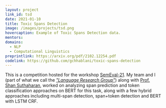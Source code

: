 ```yaml
---
layout: project
link_id: tsd
date: 2021-01-10
title: Toxic Spans Detection
image: /images/projects/tsd.png
hovercaption: Example of Toxic Spans Detection data.
mentors:
domains:
  - NLP
  - Computational Linguistics
preprintlink: https://arxiv.org/pdf/2102.12254.pdf
codelink: https://github.com/gchhablani/toxic-spans-detection
---
```

This is a competition hosted for the workshop [SemEval-21](https://semeval.github.io/SemEval2021/tasks). My team and I (part of what we call the *["Language Research Group"](https://lrg.saidl.in/)*) along with [Prof. Shan Suthaharan](https://shansuthaharan.com/), worked on analyzing span prediction and token classification approaches on BERT for this task, along with a few hybrid approaches including multi-span detection, span+token detection and BERT with LSTM CRF.
